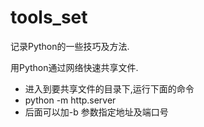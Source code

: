 # tools_set
记录Python的一些技巧及方法.

用Python通过网络快速共享文件.
  - 进入到要共享文件的目录下,运行下面的命令
  - python -m http.server
  - 后面可以加-b 参数指定地址及端口号
